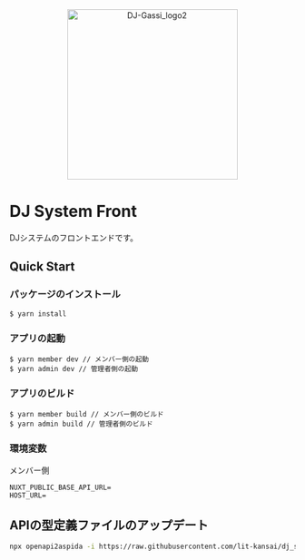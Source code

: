 <div align="center">
<img alt="DJ-Gassi_logo2" height="300" src="https://user-images.githubusercontent.com/57238213/229261614-2f85aa48-650d-48c8-808d-ee8990cfcb0b.png"><br />
</div>

# DJ System Front

DJシステムのフロントエンドです。

## Quick Start

### パッケージのインストール
```
$ yarn install
```

### アプリの起動
```
$ yarn member dev // メンバー側の起動
$ yarn admin dev // 管理者側の起動
```

### アプリのビルド

```
$ yarn member build // メンバー側のビルド
$ yarn admin build // 管理者側のビルド
```
### 環境変数

メンバー側

```
NUXT_PUBLIC_BASE_API_URL=
HOST_URL=
```

## APIの型定義ファイルのアップデート

```bash
npx openapi2aspida -i https://raw.githubusercontent.com/lit-kansai/dj_system-api/main/public/docs/dj-system-api.yaml
```
